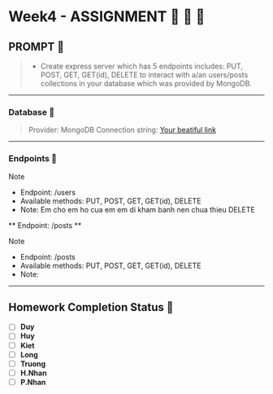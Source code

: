
# Week4 - ASSIGNMENT :100: :100: :100:

## PROMPT :speech_balloon:
 > - Create express server which has 5 endpoints includes: PUT, POST, GET, GET(id), DELETE to interact with a/an users/posts collections in your database which was provided by MongoDB.
---
### Database :page_facing_up:
 > Provider: MongoDB
 > Connection string: [Your beatiful link](your-connection-stringhere)
---

### Endpoints :envelope_with_arrow:
 > [!NOTE]
 > - Endpoint: /users 
 > - Available methods: PUT, POST, GET, GET(id), DELETE
 > - Note: Em cho em ho cua em em di kham banh nen chua thieu DELETE

 ** Endpoint: /posts  ** 
 > [!NOTE]
 > - Endpoint: /posts 
 > - Available methods: PUT, POST, GET, GET(id), DELETE
 > - Note:
---

## Homework Completion Status :bicyclist:

- [ ] **Duy**
- [ ] **Huy**
- [ ] **Kiet**
- [ ] **Long**
- [ ] **Truong**
- [ ] **H.Nhan**
- [ ] **P.Nhan**
